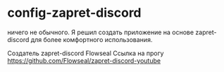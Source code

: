 # config-zapret-discord
ничего не обычного. Я решил создать приложение на основе zapret-discord
для более комфортного использования.

Создатель zapret-discord Flowseal
Ссылка на прогу https://github.com/Flowseal/zapret-discord-youtube
